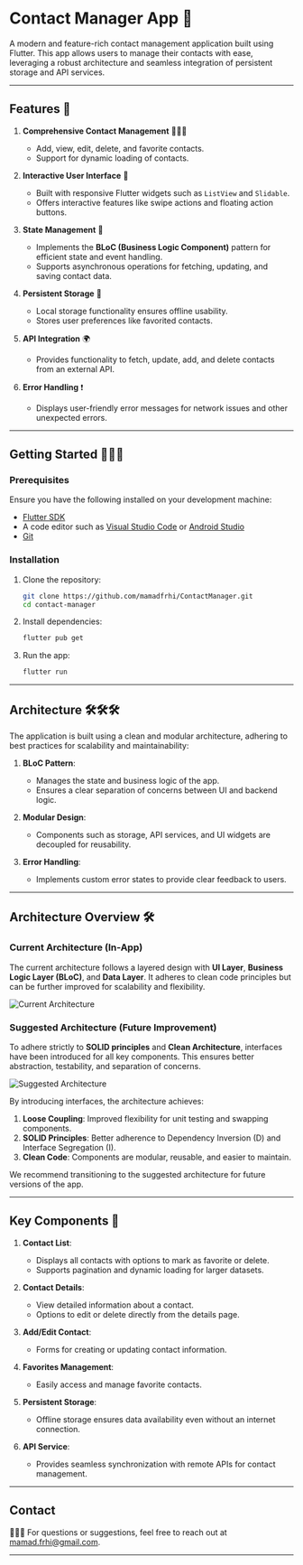# Contact Manager App 👥

A modern and feature-rich contact management application built using Flutter. This app allows users to manage their contacts with ease, leveraging a robust architecture and seamless integration of persistent storage and API services.

---

## Features 🌟

1. **Comprehensive Contact Management** 👨🏻‍💼
   - Add, view, edit, delete, and favorite contacts.
   - Support for dynamic loading of contacts.

2. **Interactive User Interface** 📱
   - Built with responsive Flutter widgets such as `ListView` and `Slidable`.
   - Offers interactive features like swipe actions and floating action buttons.

3. **State Management** 🔄
   - Implements the **BLoC (Business Logic Component)** pattern for efficient state and event handling.
   - Supports asynchronous operations for fetching, updating, and saving contact data.

4. **Persistent Storage** 💾
   - Local storage functionality ensures offline usability.
   - Stores user preferences like favorited contacts.

5. **API Integration** 🌍
   - Provides functionality to fetch, update, add, and delete contacts from an external API.

6. **Error Handling** ❗️
   - Displays user-friendly error messages for network issues and other unexpected errors.

---

## Getting Started 🚀🚀🚀

### Prerequisites

Ensure you have the following installed on your development machine:
- [Flutter SDK](https://flutter.dev/docs/get-started/install)
- A code editor such as [Visual Studio Code](https://code.visualstudio.com/) or [Android Studio](https://developer.android.com/studio)
- [Git](https://git-scm.com/)

### Installation

1. Clone the repository:
   ```bash
   git clone https://github.com/mamadfrhi/ContactManager.git
   cd contact-manager
   ```

2. Install dependencies:
   ```bash
   flutter pub get
   ```

3. Run the app:
   ```bash
   flutter run
   ```

---

## Architecture 🛠️🛠️🛠️

The application is built using a clean and modular architecture, adhering to best practices for scalability and maintainability:

1. **BLoC Pattern**:
   - Manages the state and business logic of the app.
   - Ensures a clear separation of concerns between UI and backend logic.

2. **Modular Design**:
   - Components such as storage, API services, and UI widgets are decoupled for reusability.

3. **Error Handling**:
   - Implements custom error states to provide clear feedback to users.

---

## Architecture Overview 🛠️

### Current Architecture (In-App)
The current architecture follows a layered design with **UI Layer**, **Business Logic Layer (BLoC)**, and **Data Layer**. It adheres to clean code principles but can be further improved for scalability and flexibility.

![Current Architecture](CM.png)

### Suggested Architecture (Future Improvement)
To adhere strictly to **SOLID principles** and **Clean Architecture**, interfaces have been introduced for all key components. This ensures better abstraction, testability, and separation of concerns.

![Suggested Architecture](CMupdated.png)


By introducing interfaces, the architecture achieves:
1. **Loose Coupling**: Improved flexibility for unit testing and swapping components.
2. **SOLID Principles**: Better adherence to Dependency Inversion (D) and Interface Segregation (I).
3. **Clean Code**: Components are modular, reusable, and easier to maintain.

We recommend transitioning to the suggested architecture for future versions of the app.

---

## Key Components 🔑

1. **Contact List**:
   - Displays all contacts with options to mark as favorite or delete.
   - Supports pagination and dynamic loading for larger datasets.

2. **Contact Details**:
   - View detailed information about a contact.
   - Options to edit or delete directly from the details page.

3. **Add/Edit Contact**:
   - Forms for creating or updating contact information.

4. **Favorites Management**:
   - Easily access and manage favorite contacts.

5. **Persistent Storage**:
   - Offline storage ensures data availability even without an internet connection.

6. **API Service**:
   - Provides seamless synchronization with remote APIs for contact management.


--- 

## Contact

📧📧📧 For questions or suggestions, feel free to reach out at [mamad.frhi@gmail.com](mailto:mamad.frhi@gmail.com).



---
